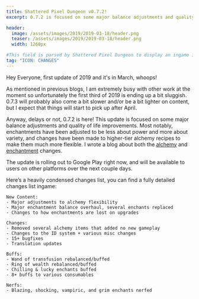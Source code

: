 ```yaml
---
title: Shattered Pixel Dungeon v0.7.2!
excerpt: 0.7.2 is focused on some major balance adjustments and quality of life improvements.

header:
  image: /assets/images/2019/2019-03-18/header.png
  teaser: /assets/images/2019/2019-03-18/header.png
  width: 1260px

#This field is parsed by Shattered Pixel Dungeon to display an ingame icon in its news feed
tag: "ICON: CHANGES"
---
```

Hey Everyone, first update of 2019 and it's in March, whoops!

As mentioned in previous blogs, I am extremely busy with other work at the moment so unfortunately the first third of 2019 is ending up a bit sluggish. 0.7.3 will probably also come a bit slower and/or be a bit lighter on content, but I expect that things will start to pick up after April.

Anyway, delays or not, 0.7.2 is here! This update is focused on some major balance adjustments and quality of life improvements. Most notably, enchantments have been adjusted to be less about power and more about variety, and changes have been made to higher-tier alchemy recipes to make them much more flexible. I wrote a blog about both the [alchemy](/blog/coming-soon-to-shattered-alchemy-streamlining.html) and [enchantment](/blog/coming-soon-to-shattered-better-enchantment-balance.html) changes.

The update is rolling out to Google Play right now, and will be available to users on other platforms over the next couple days.

Here’s a heavily condensed changes list, you can find a fully detailed changes list ingame:

```
New Content:
- Major adjustments to alchemy flexibility
- Major enchantment balance overhaul, several enchants replaced
- Changes to how enchantments are lost on upgrades

Changes:
- Removed several alchemy items that added no new gameplay
- Changes to the ID system + various misc changes
- 15+ bugfixes
- Translation updates

Buffs:
- Wand of transfusion rebalanced/buffed
- Ring of wealth rebalanced/buffed
- Chilling & lucky enchants buffed
- 8+ buffs to various consumables

Nerfs:
- Blazing, shocking, vampiric, and grim enchants nerfed
```
